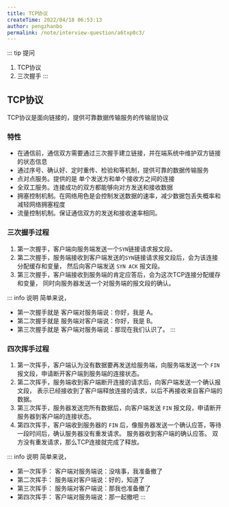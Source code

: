 ```yaml
---
title: TCP协议
createTime: 2022/04/18 06:53:13
author: pengzhanbo
permalink: /note/interview-question/a6txp0c3/
---
```


::: tip 提问
1. TCP协议
2. 三次握手
:::

## TCP协议

TCP协议是面向链接的，提供可靠数据传输服务的传输层协议

### 特性

- 在通信前，通信双方需要通过三次握手建立链接，并在端系统中维护双方链接的状态信息
- 通过序号、确认好、定时重传、检验和等机制，提供可靠的数据传输服务
- 点对点服务。提供的是 单个发送方和单个接收方之间的连接
- 全双工服务。连接成功的双方都能够向对方发送和接收数据
- 拥塞控制机制。在网络用色是会控制发送数据的速率，减少数据包丢失概率和减轻网络拥塞程度
- 流量控制机制。保证通信双方的发送和接收速率相同。

### 三次握手过程

1. 第一次握手，客户端向服务端发送一个`SYN`链接请求报文段。
2. 第二次握手，服务端接收到客户端发送的`SYN`链接请求报文段后，会为该连接分配缓存和变量，
   然后向客户端发送 `SYN ACK` 报文段。
3. 第三次握手，客户端接收到服务端的肯定应答后，会为这次TCP连接分配缓存和变量，
   同时向服务器发送一个对服务端的报文段的确认。

::: info 说明
简单来说， 

- 第一次握手就是 客户端对服务端说：你好，我是 A。
- 第二次握手就是 服务端对客户端说：你好，我是 B。
- 第三次握手就是 客户端对服务端说：那现在我们认识了。
:::

### 四次挥手过程

1. 第一次挥手，客户端认为没有数据要再发送给服务端，向服务端发送一个 `FIN` 报文段，申请断开客户端到服务端的连接状态。
2. 第二次挥手，服务端收到客户端断开连接的请求后，向客户端发送一个确认报文段，
   表示已经接收到了客户端释放连接的请求，以后不再接收来自客户端的数据。
3. 第三次挥手，服务器发送完所有数据后，向客户端发送 `FIN` 报文段，申请断开服务器到客户端的连接状态。
4. 第四次挥手，客户端收到服务器的 `FIN` 后，像服务器发送一个确认应答，等待一段时间后，确认服务器没有重发请求。
   服务器收到客户端的确认应答。 双方没有重发请求，那么TCP连接就完成了释放。

::: info 说明
简单来说，

- 第一次挥手： 客户端对服务端说：没啥事，我准备撤了
- 第二次挥手： 服务端对客户端说：好的，知道了
- 第三次挥手： 服务端对客户端说：那我也准备撤了
- 第四次挥手： 客户端对服务端说：那一起撤吧
:::
